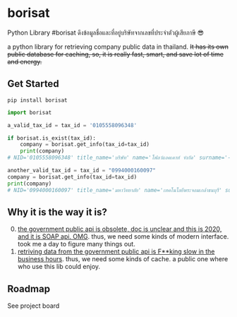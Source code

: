 # borisat
Python Library #borisat ดึงข้อมูลชื่อและที่อยู่บริษัทจากเลขที่ประจำตัวผู้เสียภาษี 😎

a python library for retrieving company public data in thailand. ~~It has its own public database for caching, so, it is really fast, smart, and save lot of time and energy.~~

## Get Started
```shell
pip install borisat
```

```python
import borisat

a_valid_tax_id = tax_id = '0105558096348'

if borisat.is_exist(tax_id):
    company = borisat.get_info(tax_id=tax_id) 
    print(company)
# NID='0105558096348' title_name='บริษัท' name='โฟลว์แอคเคาท์ จำกัด' surname='-' branch_name='โฟลว์แอคเคาท์ จำกัด' branch_number=0 branch_title_name='บริษัท' business_first_date='2016/04/07' building_name='ชุดสกุลไทย สุรวงศ์ ทาวเวอร์' floor_number='11' room_number='12B' village_name='-' house_number='141/12' moo_number='-' soi_name='-' street_name='สุรวงศ์' thambol='สุริยวงศ์' amphur='บางรัก' province='กรุงเทพมหานคร' post_code='10500'

another_valid_tax_id = tax_id = "0994000160097"
company = borisat.get_info(tax_id=tax_id) 
print(company)
# NID='0994000160097' title_name='มหาวิทยาลัย' name='เทคโนโลยีพระจอมเกล้าธนบุรี' surname='-' branch_name='กลุ่มงานส่งเสริมและบริการวิจัย' branch_number=0 branch_title_name='-' business_first_date='2013/09/17' building_name='สำนักงานอธิการบดี' floor_number='-' room_number='-' village_name='-' house_number='126' moo_number='-' soi_name='-' street_name='ประชาอุทิศ' thambol='บางมด' amphur='ทุ่งครุ' province='กรุงเทพมหานคร' post_code='10140'
```

## Why it is the way it is?
0. [the government public api is obsolete, doc is unclear and this is 2020, and it is SOAP api. OMG](https://github.com/CircleOnCircles/rd_soap). thus, we need some kinds of modern interface. took me a day to figure many things out.
1. [retriving data from the government public api is F\*\*king slow in the business hours](https://github.com/CircleOnCircles/rd_soap). thus, we need some kinds of cache. a public one where who use this lib could enjoy.


## Roadmap 

See project board
